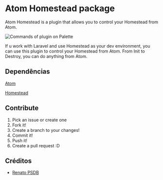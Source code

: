 # Atom Homestead package

Atom Homestead is a plugin that allows you to control your Homestead from Atom.

![Commands of plugin on Palette](http://s12.postimg.org/4yauy0jn1/Captura_de_tela_de_2015_11_18_19_04_01.png)

If u work with Laravel and use Homestead as your dev environment, you can use this plugin to control your Homestead from Atom. From Init to Destroy, you can do anything from Atom.

## Dependências
[Atom][f36ad180]

  [f36ad180]: https://atom.io/ "Atom homepage"

[Homestead][fa522fd0]

  [fa522fd0]: http://laravel.com/docs/5.1/homestead "Homestead page"

## Contribute
1. Pick an issue or create one
2. Fork it!
3. Create a branch to your changes!
4. Commit it!
5. Push it!
6. Create a pull request :D

## Créditos
* [Renato PSDB](https://reesilva.com)
